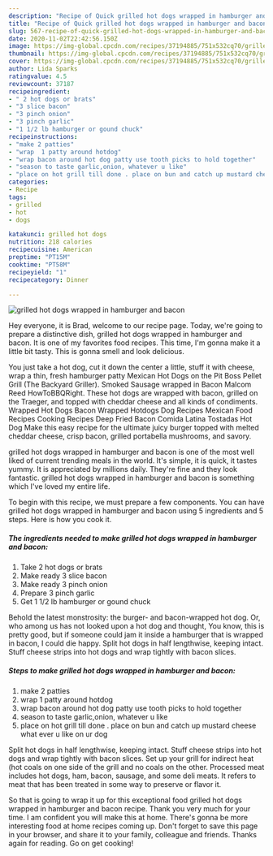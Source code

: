 ```yaml
---
description: "Recipe of Quick grilled hot dogs wrapped in hamburger and bacon"
title: "Recipe of Quick grilled hot dogs wrapped in hamburger and bacon"
slug: 567-recipe-of-quick-grilled-hot-dogs-wrapped-in-hamburger-and-bacon
date: 2020-11-02T22:42:56.150Z
image: https://img-global.cpcdn.com/recipes/37194885/751x532cq70/grilled-hot-dogs-wrapped-in-hamburger-and-bacon-recipe-main-photo.jpg
thumbnail: https://img-global.cpcdn.com/recipes/37194885/751x532cq70/grilled-hot-dogs-wrapped-in-hamburger-and-bacon-recipe-main-photo.jpg
cover: https://img-global.cpcdn.com/recipes/37194885/751x532cq70/grilled-hot-dogs-wrapped-in-hamburger-and-bacon-recipe-main-photo.jpg
author: Lida Sparks
ratingvalue: 4.5
reviewcount: 37187
recipeingredient:
- " 2 hot dogs or brats"
- "3 slice bacon"
- "3 pinch onion"
- "3 pinch garlic"
- "1 1/2 lb hamburger or gound chuck"
recipeinstructions:
- "make 2 patties"
- "wrap  1 patty around hotdog"
- "wrap bacon around hot dog patty use tooth picks to hold together"
- "season to taste garlic,onion, whatever u like"
- "place on hot grill till done . place on bun and catch up mustard cheese what ever u like on ur dog"
categories:
- Recipe
tags:
- grilled
- hot
- dogs

katakunci: grilled hot dogs 
nutrition: 218 calories
recipecuisine: American
preptime: "PT15M"
cooktime: "PT58M"
recipeyield: "1"
recipecategory: Dinner

---
```



![grilled hot dogs wrapped in hamburger and bacon](https://img-global.cpcdn.com/recipes/37194885/751x532cq70/grilled-hot-dogs-wrapped-in-hamburger-and-bacon-recipe-main-photo.jpg)

Hey everyone, it is Brad, welcome to our recipe page. Today, we're going to prepare a distinctive dish, grilled hot dogs wrapped in hamburger and bacon. It is one of my favorites food recipes. This time, I'm gonna make it a little bit tasty. This is gonna smell and look delicious.

You just take a hot dog, cut it down the center a little, stuff it with cheese, wrap a thin, fresh hamburger patty Mexican Hot Dogs on the Pit Boss Pellet Grill (The Backyard Griller). Smoked Sausage wrapped in Bacon Malcom Reed HowToBBQRight. These hot dogs are wrapped with bacon, grilled on the Traeger, and topped with cheddar cheese and all kinds of condiments. Wrapped Hot Dogs Bacon Wrapped Hotdogs Dog Recipes Mexican Food Recipes Cooking Recipes Deep Fried Bacon Comida Latina Tostadas Hot Dog Make this easy recipe for the ultimate juicy burger topped with melted cheddar cheese, crisp bacon, grilled portabella mushrooms, and savory.

grilled hot dogs wrapped in hamburger and bacon is one of the most well liked of current trending meals in the world. It's simple, it is quick, it tastes yummy. It is appreciated by millions daily. They're fine and they look fantastic. grilled hot dogs wrapped in hamburger and bacon is something which I've loved my entire life.


To begin with this recipe, we must prepare a few components. You can have grilled hot dogs wrapped in hamburger and bacon using 5 ingredients and 5 steps. Here is how you cook it.

<!--inarticleads1-->

##### The ingredients needed to make grilled hot dogs wrapped in hamburger and bacon:

1. Take  2 hot dogs or brats
1. Make ready 3 slice bacon
1. Make ready 3 pinch onion
1. Prepare 3 pinch garlic
1. Get 1 1/2 lb hamburger or gound chuck


Behold the latest monstrosity: the burger- and bacon-wrapped hot dog. Or, who among us has not looked upon a hot dog and thought, You know, this is pretty good, but if someone could jam it inside a hamburger that is wrapped in bacon, I could die happy. Split hot dogs in half lengthwise, keeping intact. Stuff cheese strips into hot dogs and wrap tightly with bacon slices. 

<!--inarticleads2-->

##### Steps to make grilled hot dogs wrapped in hamburger and bacon:

1. make 2 patties
1. wrap  1 patty around hotdog
1. wrap bacon around hot dog patty use tooth picks to hold together
1. season to taste garlic,onion, whatever u like
1. place on hot grill till done . place on bun and catch up mustard cheese what ever u like on ur dog


Split hot dogs in half lengthwise, keeping intact. Stuff cheese strips into hot dogs and wrap tightly with bacon slices. Set up your grill for indirect heat (hot coals on one side of the grill and no coals on the other. Processed meat includes hot dogs, ham, bacon, sausage, and some deli meats. It refers to meat that has been treated in some way to preserve or flavor it. 

So that is going to wrap it up for this exceptional food grilled hot dogs wrapped in hamburger and bacon recipe. Thank you very much for your time. I am confident you will make this at home. There's gonna be more interesting food at home recipes coming up. Don't forget to save this page in your browser, and share it to your family, colleague and friends. Thanks again for reading. Go on get cooking!
